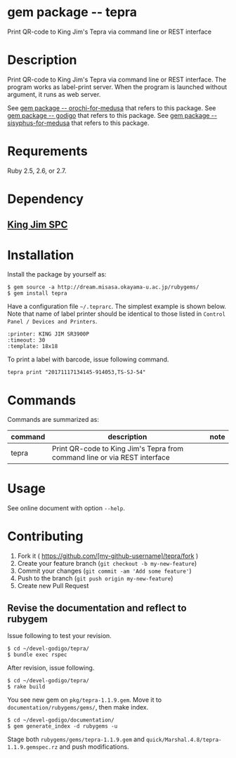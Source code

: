 # gem package -- tepra

Print QR-code to King Jim's Tepra via command line or REST interface

# Description

Print QR-code to King Jim's Tepra via command line or REST interface.
The program works as label-print server.  When the program is launched
without argument, it runs as web server.

See [gem package -- orochi-for-medusa](https://github.com/misasa/orochi-for-medusa) that refers to this package.
See [gem package -- godigo](https://github.com/misasa/godigo) that refers to this package.
See [gem package -- sisyphus-for-medusa](https://github.com/misasa/sisyphus-for-medusa) that refers to this package.

# Requrements

Ruby 2.5, 2.6, or 2.7.

# Dependency

## [King Jim SPC](http://www.kingjim.co.jp/support/tepra/software "follow instruction")


# Installation

Install the package by yourself as:

    $ gem source -a http://dream.misasa.okayama-u.ac.jp/rubygems/
    $ gem install tepra

Have a configuration file `~/.teprarc`.  The simplest example is shown
below.  Note that name of label printer should be identical to those
listed in `Control Panel / Devices and Printers`.

    :printer: KING JIM SR3900P
    :timeout: 30
    :template: 18x18

To print a label with barcode, issue following command.

    tepra print "20171117134145-914053,TS-SJ-54"

# Commands

Commands are summarized as:

| command          | description                                                               | note                       |
|------------------|---------------------------------------------------------------------------|----------------------------|
| tepra            | Print QR-code to King Jim's Tepra from command line or via REST interface |                            |

# Usage

See online document with option `--help`.

# Contributing

1. Fork it ( https://github.com/[my-github-username]/tepra/fork )
2. Create your feature branch (`git checkout -b my-new-feature`)
3. Commit your changes (`git commit -am 'Add some feature'`)
4. Push to the branch (`git push origin my-new-feature`)
5. Create new Pull Request

## Revise the documentation and reflect to rubygem

Issue following to test your revision.

    $ cd ~/devel-godigo/tepra/
    $ bundle exec rspec

After revision, issue following.

    $ cd ~/devel-godigo/tepra/
    $ rake build

You see new gem on `pkg/tepra-1.1.9.gem`.  Move it to
`documentation/rubygems/gems/`, then make index.

    $ cd ~/devel-godigo/documentation/
    $ gem generate_index -d rubygems -u

Stage both `rubygems/gems/tepra-1.1.9.gem` and
`quick/Marshal.4.8/tepra-1.1.9.gemspec.rz` and push modifications.
